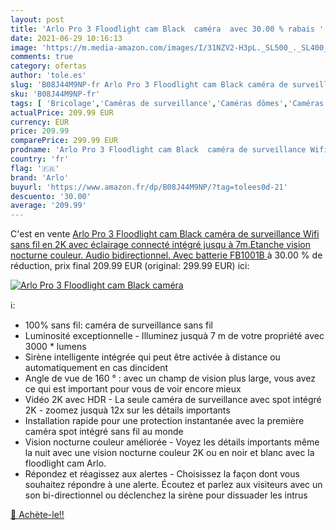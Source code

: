 ```yaml
---
layout: post
title: 'Arlo Pro 3 Floodlight cam Black  caméra  avec 30.00 % rabais '
date: 2021-06-29 10:16:13
image: 'https://m.media-amazon.com/images/I/31NZV2-H3pL._SL500_._SL400_.jpg'
comments: true
category: ofertas
author: 'tole.es'
slug: 'B08J44M9NP-fr Arlo Pro 3 Floodlight cam Black caméra de surveillance...'
sku: 'B08J44M9NP-fr'
tags: [ 'Bricolage','Caméras de surveillance','Caméras dômes','Caméras espion','Caméras statiques','High-Tech','Luminaires et Éclairage','Luminaires et éclairage','Luminaires extérieur','Photo et caméscopes','Systèmes sécurité pour la maison','Sécurité','arlo','Éclairage de sécurité','Éclairage de sécurité dextérieur', ]
actualPrice: 209.99 EUR
currency: EUR
price: 209.99
comparePrice: 299.99 EUR
prodname: 'Arlo Pro 3 Floodlight cam Black  caméra de surveillance Wifi sans fil en 2K avec éclairage connecté intégré jusqu à 7m.Etanche  vision nocturne couleur. Audio bidirectionnel. Avec batterie  FB1001B '
country: 'fr'
flag: '🇫🇷'
brand: 'Arlo'
buyurl: 'https://www.amazon.fr/dp/B08J44M9NP/?tag=tolees0d-21'
descuento: '30.00'
average: '209.99'
---
```


C'est en vente [Arlo Pro 3 Floodlight cam Black  caméra de surveillance Wifi sans fil en 2K avec éclairage connecté intégré jusqu à 7m.Etanche  vision nocturne couleur. Audio bidirectionnel. Avec batterie  FB1001B ](https://www.amazon.fr/dp/B08J44M9NP/?tag=tolees0d-21)  à  30.00 % de réduction, prix final  209.99 EUR (original: 299.99 EUR) ici:

[![Arlo Pro 3 Floodlight cam Black  caméra ](https://m.media-amazon.com/images/I/31NZV2-H3pL._SL500_._SL400_.jpg)](https://www.amazon.fr/dp/B08J44M9NP/?tag=tolees0d-21)

ℹ️:

- 100% sans fil: caméra de surveillance sans fil
- Luminosité exceptionnelle - Illuminez jusquà 7 m de votre propriété avec 3000 * lumens
- Sirène intelligente intégrée qui peut être activée à distance ou automatiquement en cas dincident
- Angle de vue de 160 ° : avec un champ de vision plus large, vous avez ce qui est important pour vous de voir encore mieux
- Vidéo 2K avec HDR - La seule caméra de surveillance avec spot intégré 2K - zoomez jusquà 12x sur les détails importants
- Installation rapide pour une protection instantanée avec la première caméra spot intégré sans fil au monde
- Vision nocturne couleur améliorée - Voyez les détails importants même la nuit avec une vision nocturne couleur 2K ou en noir et blanc avec la floodlight cam Arlo.
- Répondez et réagissez aux alertes - Choisissez la façon dont vous souhaitez répondre à une alerte. Écoutez et parlez aux visiteurs avec un son bi-directionnel ou déclenchez la sirène pour dissuader les intrus

[🛒 Achète-le!!](https://www.amazon.fr/dp/B08J44M9NP/?tag=tolees0d-21)

